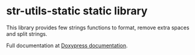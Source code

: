 # str-utils-static static library

This library provides few strings functions to format, remove extra spaces and split strings.

Full documentation at <a href="doc/html/index.html" target="_blank">Doxypress documentation</a>.
